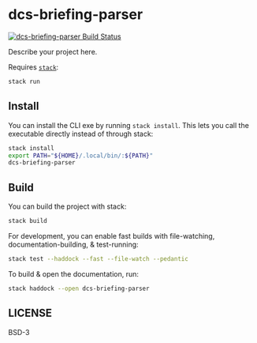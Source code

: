 # dcs-briefing-parser

[![dcs-briefing-parser Build Status](https://github.com/prikhi/dcs-briefing-parser/actions/workflows/main.yml/badge.svg)](https://github.com/prikhi/dcs-briefing-parser/actions/workflows/main.yml)


Describe your project here.

Requires [`stack`][get-stack]:

```sh
stack run
```

[get-stack]: https://docs.haskellstack.org/en/stable/README/


## Install

You can install the CLI exe by running `stack install`. This lets you call the
executable directly instead of through stack:

```sh
stack install
export PATH="${HOME}/.local/bin/:${PATH}"
dcs-briefing-parser
```


## Build

You can build the project with stack:

```sh
stack build
```

For development, you can enable fast builds with file-watching,
documentation-building, & test-running:

```sh
stack test --haddock --fast --file-watch --pedantic
```

To build & open the documentation, run:

```sh
stack haddock --open dcs-briefing-parser
```


## LICENSE

BSD-3
